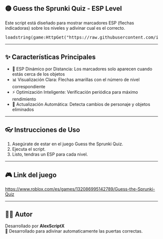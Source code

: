 ## 🟡 Guess the Sprunki Quiz - ESP Level

Este script está diseñado para mostrar marcadores ESP (flechas indicadoras) sobre los niveles y adivinar cual es el correcto.

<pre>loadstring(game:HttpGet("https://raw.githubusercontent.com/iAlexMX/Guess-the-Sprunki-Quiz/refs/heads/main/Guess%20the%20Sprunki%20Quiz%20by%20iAlexMX.lua"))()</pre>

---

## ✨ Características Principales

- 🎯 ESP Dinámico por Distancia: Los marcadores solo aparecen cuando estás cerca de los objetos
- 📊 Visualización Clara: Flechas amarillas con el número de nivel correspondiente
- ⚡ Optimización Inteligente: Verificación periódica para máximo rendimiento
- 🔄 Actualización Automática: Detecta cambios de personaje y objetos eliminados

---

## 👓 Instrucciones de Uso

1. Asegúrate de estar en el juego Guess the Sprunki Quiz.
2. Ejecuta el script.
3. Listo, tendras un ESP para cada nivel.

---

## 🎮 Link del juego

https://www.roblox.com/es/games/132086995142789/Guess-the-Sprunki-Quiz

---

## 🧑‍💻 Autor

Desarrollado por **AlexScriptX**  
🥇 Desarrollado para adivinar automaticamente las puertas correctas.
